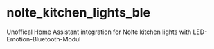 # nolte_kitchen_lights_ble
Unoffical Home Assistant integration for Nolte kitchen lights with LED-Emotion-Bluetooth-Modul
